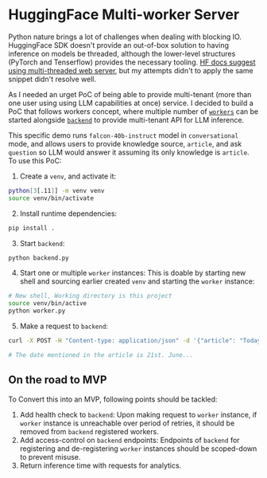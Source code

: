# HuggingFace Multi-worker Server

Python nature brings a lot of challenges when dealing with blocking IO. HuggingFace SDK doesn't provide an out-of-box solution to having inference on models be threaded, although the lower-level structures (PyTorch and Tenserflow) provides the necessary tooling. [HF docs suggest using multi-threaded web server](https://huggingface.co/docs/transformers/main/pipeline_webserver), but my attempts didn't to apply the same snippet didn't resolve well.

As I needed an urget PoC of being able to provide multi-tenant (more than one user using using LLM capabilities at once) service. I decided to build a PoC that follows workers concept, where multiple number of [`workers`](./worker.py) can be started alongside [`backend`](./backend.py) to provide multi-tenant API for LLM inference.

This specific demo runs `falcon-40b-instruct` model in `conversational` mode, and allows users to provide knowledge source, `article`, and ask `question` so LLM would answer it assuming its only knowledge is `article`. To use this PoC:
1. Create a `venv`, and activate it:
```bash
python[3[.11]] -m venv venv
source venv/bin/activate
```
2. Install runtime dependencies:
```bash
pip install .
```
3. Start `backend`:
```bash
python backend.py
```
4. Start one or multiple `worker` instances: This is doable by starting new shell and sourcing earlier created `venv` and starting the `worker` instance:
```bash
# New shell, Working directory is this project
source venv/bin/active
python worker.py
```
5. Make a request to `backend`:
```bash
curl -X POST -H "Content-type: application/json" -d '{"article": "Today is Wed. 21st. Jun 2023. The weather is hot. I am currently not at home, but at office. I am working on implementing multi-threading for the LLM backend", "question":"What date is it?"}' 'http://127.0.0.1:8080'

# The date mentioned in the article is 21st. June...
```

## On the road to MVP
To Convert this into an MVP, following points should be tackled:
1. Add health check to `backend`: Upon making request to `worker` instance, if `worker` instance is unreachable over period of retries, it should be removed from `backend` registered workers.
2. Add access-control on `backend` endpoints: Endpoints of `backend` for registering and de-registering `worker` instances should be scoped-down to prevent misuse.
3. Return inference time with requests for analytics.
